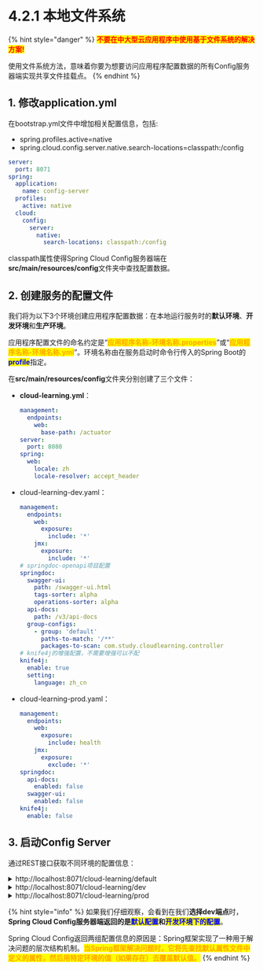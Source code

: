 # 4.2.1 本地文件系统

{% hint style="danger" %}
<mark style="color:red;">**不要在中大型云应用程序中使用基于文件系统的解决方案!**</mark>

使用文件系统方法，意味着你要为想要访问应用程序配置数据的所有Config服务器端实现共享文件挂载点。
{% endhint %}

## 1. 修改application.yml

在bootstrap.yml文件中增加相关配置信息，包括:

* spring.profiles.active=native
* spring.cloud.config.server.native.search-locations=classpath:/config

```yaml
server:
  port: 8071
spring:
  application:
    name: config-server
  profiles:
    active: native
  cloud:
    config:
      server:
        native:
          search-locations: classpath:/config
```

classpath属性使得Spring Cloud Config服务器端在**src/main/resources/config**文件夹中查找配置数据。

## 2. 创建服务的配置文件

我们将为以下3个环境创建应用程序配置数据：在本地运行服务时的**默认环境**、**开发环境**和**生产环境**。

应用程序配置文件的命名约定是“<mark style="color:orange;">**应用程序名称-环境名称.properties**</mark>”或“<mark style="color:orange;">**应用程序名称-环境名称.yml**</mark>”。环境名称由在服务启动时命令行传入的Spring Boot的<mark style="color:blue;">**profile**</mark>指定。

在**src/main/resources/config**文件夹分别创建了三个文件：

*   **cloud-learning.yml**：

    ```yaml
    management:
      endpoints:
        web:
          base-path: /actuator
    server:
      port: 8080
    spring:
      web:
        locale: zh
        locale-resolver: accept_header
    ```
*   cloud-learning-dev.yaml：

    ```yaml
    management:
      endpoints:
        web:
          exposure:
            include: '*'
        jmx:
          exposure:
            include: '*'
    # springdoc-openapi项目配置
    springdoc:
      swagger-ui:
        path: /swagger-ui.html
        tags-sorter: alpha
        operations-sorter: alpha
      api-docs:
        path: /v3/api-docs
      group-configs:
        - group: 'default'
          paths-to-match: '/**'
          packages-to-scan: com.study.cloudlearning.controller
    # knife4j的增强配置，不需要增强可以不配
    knife4j:
      enable: true
      setting:
        language: zh_cn
    ```
*   cloud-learning-prod.yaml：

    ```yaml
    management:
      endpoints:
        web:
          exposure:
            include: health
        jmx:
          exposure:
            exclude: '*'
    springdoc:
      api-docs:
        enabled: false
      swagger-ui:
        enabled: false
    knife4j:
      enable: false
    ```

## 3. 启动Config Server

通过REST接口获取不同环境的配置信息：

<details>

<summary>http://localhost:8071/cloud-learning/default</summary>

```json
{
    "name": "cloud-learning",
    "profiles": [
        "default"
    ],
    "label": null,
    "version": null,
    "state": null,
    "propertySources": [
        {
            "name": "classpath:/config/cloud-learning.yml",
            "source": {
                "management.endpoints.web.base-path": "/actuator",
                "server.port": 8080,
                "spring.web.locale": "zh",
                "spring.web.locale-resolver": "accept_header"
            }
        }
    ]
}
```

</details>

<details>

<summary>http://localhost:8071/cloud-learning/dev</summary>

{% code overflow="wrap" %}
```json
{
    "name": "cloud-learning",
    "profiles": [
        "dev"
    ],
    "label": null,
    "version": null,
    "state": null,
    "propertySources": [
        {
            "name": "classpath:/config/cloud-learning-dev.yml",
            "source": {
                "management.endpoints.web.exposure.include": "*",
                "management.endpoints.jmx.exposure.include": "*",
                "knife4j.enable": true,
                "knife4j.openapi.description": "Swagger接口文档，学习用",
                "knife4j.openapi.title": "Swagger接口文档",
                "knife4j.openapi.group.test.api-rule": "package",
                "knife4j.openapi.group.test.api-rule-resources": "com.study.cloudlearning.controller",
                "knife4j.openapi.group.test.group-name": "测试分组"
            }
        },
        {
            "name": "classpath:/config/cloud-learning.yml",
            "source": {
                "management.endpoints.web.base-path": "/actuator",
                "server.port": 8080,
                "spring.web.locale": "zh",
                "spring.web.locale-resolver": "accept_header"
            }
        }
    ]
}
```
{% endcode %}

</details>

<details>

<summary>http://localhost:8071/cloud-learning/prod</summary>

```json
{
    "name": "cloud-learning",
    "profiles": [
        "prod"
    ],
    "label": null,
    "version": null,
    "state": null,
    "propertySources": [
        {
            "name": "classpath:/config/cloud-learning-prod.yml",
            "source": {
                "knife4j.enable": false,
                "management.endpoints.web.exposure.include": "health",
                "management.endpoints.jmx.exposure.exclude": "*"
            }
        },
        {
            "name": "classpath:/config/cloud-learning.yml",
            "source": {
                "management.endpoints.web.base-path": "/actuator",
                "server.port": 8080,
                "spring.web.locale": "zh",
                "spring.web.locale-resolver": "accept_header"
            }
        }
    ]
}
```

</details>

{% hint style="info" %}
如果我们仔细观察，会看到在我们**选择dev端点**时，**Spring Cloud Config服务器端返回的是**<mark style="color:blue;">**默认配置**</mark>**和**<mark style="color:blue;">**开发环境下的配置**</mark>。

Spring Cloud Config返回两组配置信息的原因是：Spring框架实现了一种用于解决问题的层次结构机制。<mark style="color:orange;">**当Spring框架解决问题时，它将先查找默认属性文件中定义的属性，然后用特定环境的值（如果存在）去覆盖默认值。**</mark>
{% endhint %}
